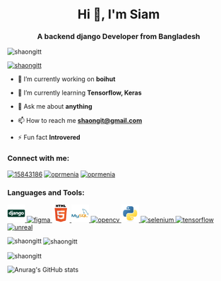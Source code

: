 <h1 align="center">Hi 👋, I'm Siam</h1>
<h3 align="center">A backend django Developer from Bangladesh</h3>

<p align="left"> <img src="https://komarev.com/ghpvc/?username=shaongitt&label=Profile%20views&color=0e75b6&style=flat" alt="shaongitt" /> </p>

<p align="left"> <a href="https://github.com/ryo-ma/github-profile-trophy"><img src="https://github-profile-trophy.vercel.app/?username=shaongitt" alt="shaongitt" /></a> </p>

- 🔭 I’m currently working on **boihut**

- 🌱 I’m currently learning **Tensorflow, Keras**

- 💬 Ask me about **anything**

- 📫 How to reach me **shaongit@gmail.com**

- ⚡ Fun fact **Introvered**

<h3 align="left">Connect with me:</h3>
<p align="left">
<a href="https://stackoverflow.com/users/15843186" target="blank"><img align="center" src="https://raw.githubusercontent.com/rahuldkjain/github-profile-readme-generator/master/src/images/icons/Social/stack-overflow.svg" alt="15843186" height="30" width="40" /></a>
<a href="https://www.hackerrank.com/oprmenia" target="blank"><img align="center" src="https://raw.githubusercontent.com/rahuldkjain/github-profile-readme-generator/master/src/images/icons/Social/hackerrank.svg" alt="oprmenia" height="30" width="40" /></a>
<a href="https://codeforces.com/profile/oprmenia" target="blank"><img align="center" src="https://raw.githubusercontent.com/rahuldkjain/github-profile-readme-generator/master/src/images/icons/Social/codeforces.svg" alt="oprmenia" height="30" width="40" /></a>
</p>

<h3 align="left">Languages and Tools:</h3>
<p align="left"> <a href="https://www.djangoproject.com/" target="_blank" rel="noreferrer"> <img src="https://raw.githubusercontent.com/devicons/devicon/master/icons/django/django-original.svg" alt="django" width="40" height="40"/> </a> <a href="https://www.figma.com/" target="_blank" rel="noreferrer"> <img src="https://www.vectorlogo.zone/logos/figma/figma-icon.svg" alt="figma" width="40" height="40"/> </a> <a href="https://www.w3.org/html/" target="_blank" rel="noreferrer"> <img src="https://raw.githubusercontent.com/devicons/devicon/master/icons/html5/html5-original-wordmark.svg" alt="html5" width="40" height="40"/> </a> <a href="https://www.mysql.com/" target="_blank" rel="noreferrer"> <img src="https://raw.githubusercontent.com/devicons/devicon/master/icons/mysql/mysql-original-wordmark.svg" alt="mysql" width="40" height="40"/> </a> <a href="https://opencv.org/" target="_blank" rel="noreferrer"> <img src="https://www.vectorlogo.zone/logos/opencv/opencv-icon.svg" alt="opencv" width="40" height="40"/> </a> <a href="https://www.python.org" target="_blank" rel="noreferrer"> <img src="https://raw.githubusercontent.com/devicons/devicon/master/icons/python/python-original.svg" alt="python" width="40" height="40"/> </a> <a href="https://www.selenium.dev" target="_blank" rel="noreferrer"> <img src="https://raw.githubusercontent.com/detain/svg-logos/780f25886640cef088af994181646db2f6b1a3f8/svg/selenium-logo.svg" alt="selenium" width="40" height="40"/> </a> <a href="https://www.tensorflow.org" target="_blank" rel="noreferrer"> <img src="https://www.vectorlogo.zone/logos/tensorflow/tensorflow-icon.svg" alt="tensorflow" width="40" height="40"/> </a> <a href="https://unrealengine.com/" target="_blank" rel="noreferrer"> <img src="https://raw.githubusercontent.com/kenangundogan/fontisto/036b7eca71aab1bef8e6a0518f7329f13ed62f6b/icons/svg/brand/unreal-engine.svg" alt="unreal" width="40" height="40"/> </a> </p>

<p><img align="left" src="https://github-readme-stats.vercel.app/api/top-langs?username=shaongitt&show_icons=true&locale=en&layout=compact" alt="shaongitt" /></p>

<p>&nbsp;<img align="center" src="https://github-readme-stats.vercel.app/api?username=shaongitt&show_icons=true&locale=en" alt="shaongitt" /></p>

<p><img align="center" src="https://github-readme-streak-stats.herokuapp.com/?user=shaongitt&" alt="shaongitt" /></p>


![Anurag's GitHub stats](https://github-readme-stats.vercel.app/api?username=shaongitt&show_icons=true&theme=merko)

